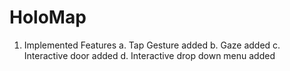 # HoloMap

1. Implemented Features
  a. Tap Gesture added
  b. Gaze added
  c. Interactive door added
  d. Interactive drop down menu added
  
